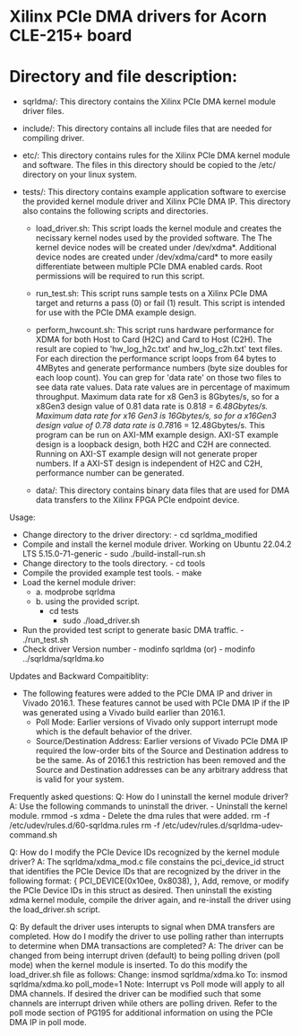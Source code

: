 # Xilinx PCIe DMA drivers for Acorn CLE-215+ board

Directory and file description:
===============================
 - sqrldma/: This directory contains the Xilinx PCIe DMA kernel module
       driver files.

 - include/: This directory contains all include files that are needed for
	compiling driver.

 - etc/: This directory contains rules for the Xilinx PCIe DMA kernel module
	and software. The files in this directory should be copied to the /etc/
	directory on your linux system.

 - tests/: This directory contains example application software to exercise the
	provided kernel module driver and Xilinx PCIe DMA IP. This directory
	also contains the following scripts and directories.

	 - load_driver.sh:
		This script loads the kernel module and creates the necissary
		kernel nodes used by the provided software.
		The The kernel device nodes will be created under /dev/xdma*.
		Additional device nodes are created under /dev/xdma/card* to
		more easily differentiate between multiple PCIe DMA enabled
		cards. Root permissions will be required to run this script.

	 - run_test.sh:
		This script runs sample tests on a Xilinx PCIe DMA target and
		returns a pass (0) or fail (1) result.
		This script is intended for use with the PCIe DMA example
		design.

	 - perform_hwcount.sh:
		This script runs hardware performance for XDMA for both Host to
		Card (H2C) and Card to Host (C2H). The result are copied to
		'hw_log_h2c.txt' and hw_log_c2h.txt' text files. 
		For each direction the performance script loops from 64 bytes
		to 4MBytes and generate performance numbers (byte size doubles
		for each loop count).
		You can grep for 'data rate' on those two files to see data
		rate values.
		Data rate values are in percentage of maximum throughput.
		Maximum data rate for x8 Gen3 is 8Gbytes/s, so for a x8Gen3
		design value of 0.81 data rate is 0.81*8 = 6.48Gbytes/s.
		Maximum data rate for x16 Gen3 is 16Gbytes/s, so for a x16Gen3
		design value of 0.78 data rate is 0.78*16 = 12.48Gbytes/s.
		This program can be run on AXI-MM example design.
		AXI-ST example design is a loopback design, both H2C and C2H
		are connected. Running on AXI-ST example design will not
		generate proper numbers.
		If a AXI-ST design is independent of H2C and C2H, performance
		number can be generated. 
	- data/:
		This directory contains binary data files that are used for DMA
		data transfers to the Xilinx FPGA PCIe endpoint device.

Usage:
  - Change directory to the driver directory:
        - cd sqrldma_modified
  - Compile and install the kernel module driver. Working on Ubuntu 22.04.2 LTS 5.15.0-71-generic
        - sudo ./build-install-run.sh
  - Change directory to the tools directory.
        - cd tools
  - Compile the provided example test tools.
        - make
  - Load the kernel module driver:
	- a. modprobe sqrldma
	- b. using the provided script.
		- cd tests
        	- sudo ./load_driver.sh
  - Run the provided test script to generate basic DMA traffic.
        - ./run_test.sh
  - Check driver Version number
        - modinfo sqrldma (or)
        - modinfo ../sqrldma/sqrldma.ko    

Updates and Backward Compaitiblity:
  - The following features were added to the PCIe DMA IP and driver in Vivado
    2016.1. These features cannot be used with PCIe DMA IP if the IP was
    generated using a Vivado build earlier than 2016.1.
      - Poll Mode: Earlier versions of Vivado only support interrupt mode which
	is the default behavior of the driver.
      - Source/Destination Address: Earlier versions of Vivado PCIe DMA IP
	required the low-order bits of the Source and Destination address to be
	the same.
	As of 2016.1 this restriction has been removed and the Source and
	Destination addresses can be any arbitrary address that is valid for
        your system.

Frequently asked questions:
  Q: How do I uninstall the kernel module driver?
  A: Use the following commands to uninstall the driver.
       - Uninstall the kernel module.
             rmmod -s xdma
       - Delete the dma rules that were added.
             rm -f /etc/udev/rules.d/60-sqrldma.rules
             rm -f /etc/udev/rules.d/sqrldma-udev-command.sh

  Q: How do I modify the PCIe Device IDs recognized by the kernel module driver?
  A: The sqrldma/xdma_mod.c file constains the pci_device_id struct that identifies
     the PCIe Device IDs that are recognized by the driver in the following
     format:
         { PCI_DEVICE(0x10ee, 0x8038), },
     Add, remove, or modify the PCIe Device IDs in this struct as desired. Then
     uninstall the existing xdma kernel module, compile the driver again, and
     re-install the driver using the load_driver.sh script.

  Q: By default the driver uses interupts to signal when DMA transfers are
     completed. How do I modify the driver to use polling rather than
     interrupts to determine when DMA transactions are completed?
  A: The driver can be changed from being interrupt driven (default) to being
     polling driven (poll mode) when the kernel module is inserted. To do this
     modify the load_driver.sh file as follows:
        Change: insmod sqrldma/xdma.ko
        To:     insmod sqrldma/xdma.ko poll_mode=1
     Note: Interrupt vs Poll mode will apply to all DMA channels. If desired the
     driver can be modified such that some channels are interrupt driven while
     others are polling driven. Refer to the poll mode section of PG195 for
     additional information on using the PCIe DMA IP in poll mode. 
